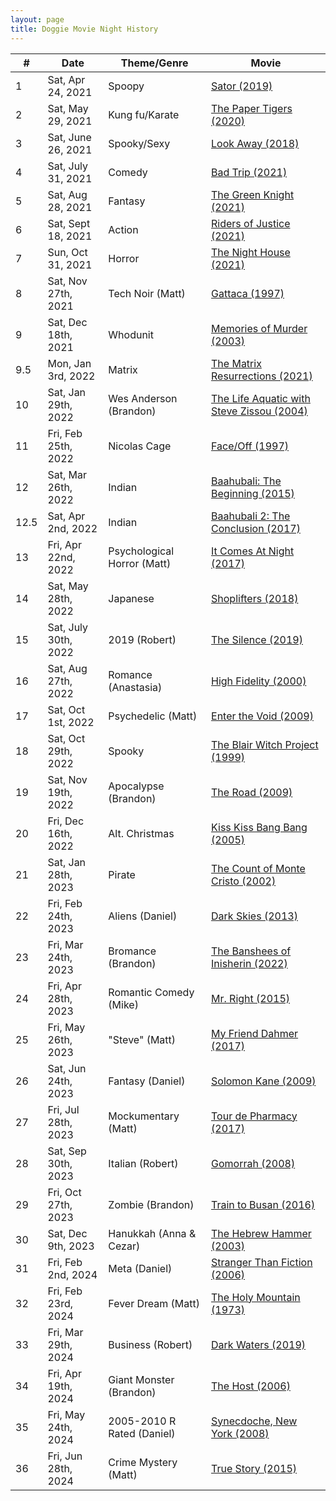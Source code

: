 ```yaml
---
layout: page
title: Doggie Movie Night History
---
```

| #    | Date                 | Theme/Genre                 | Movie                              |
|------|----------------------|-----------------------------|------------------------------------|
| 1    | Sat, Apr 24, 2021    | Spoopy                      | [Sator (2019)](https://www.themoviedb.org/movie/611651-sator) |
| 2    | Sat, May 29, 2021    | Kung fu/Karate              | [The Paper Tigers (2020)](https://www.themoviedb.org/movie/731738-the-paper-tigers) |
| 3    | Sat, June 26, 2021   | Spooky/Sexy                 | [Look Away (2018)](https://www.themoviedb.org/movie/526051-look-away) |
| 4    | Sat, July 31, 2021   | Comedy                      | [Bad Trip (2021)](https://www.themoviedb.org/movie/578908-bad-trip) |
| 5    | Sat, Aug 28, 2021    | Fantasy                     | [The Green Knight (2021)](https://www.themoviedb.org/movie/559907-the-green-knight) |
| 6    | Sat, Sept 18, 2021   | Action                      | [Riders of Justice (2021)](https://www.themoviedb.org/movie/663870-retfaerdighedens-ryttere) |
| 7    | Sun, Oct 31, 2021    | Horror                      | [The Night House (2021)](https://www.themoviedb.org/movie/547565-the-night-house) |
| 8    | Sat, Nov 27th, 2021  | Tech Noir (Matt)            | [Gattaca (1997)](https://www.themoviedb.org/movie/782-gattaca) |
| 9    | Sat, Dec 18th, 2021  | Whodunit                    | [Memories of Murder (2003)](https://www.themoviedb.org/movie/11423) |
| 9.5  | Mon, Jan 3rd, 2022   | Matrix                      | [The Matrix Resurrections (2021)](https://www.themoviedb.org/movie/624860-the-matrix-resurrections) |
| 10   | Sat, Jan 29th, 2022  | Wes Anderson (Brandon)      | [The Life Aquatic with Steve Zissou (2004)](https://www.themoviedb.org/movie/421-the-life-aquatic-with-steve-zissou) |
| 11   | Fri, Feb 25th, 2022  | Nicolas Cage                | [Face/Off (1997)](https://www.themoviedb.org/movie/754-face-off) |
| 12   | Sat, Mar 26th, 2022  | Indian                      | [Baahubali: The Beginning (2015)](https://www.themoviedb.org/movie/256040) |
| 12.5 | Sat, Apr 2nd, 2022   | Indian                      | [Baahubali 2: The Conclusion (2017)](https://www.themoviedb.org/movie/350312-2) |
| 13   | Fri, Apr 22nd, 2022  | Psychological Horror (Matt) | [It Comes At Night (2017)](https://www.themoviedb.org/movie/418078) |
| 14   | Sat, May 28th, 2022  | Japanese                    | [Shoplifters (2018)](https://www.themoviedb.org/movie/505192) |
| 15   | Sat, July 30th, 2022 | 2019 (Robert)               | [The Silence (2019)](https://www.themoviedb.org/movie/527261) |
| 16   | Sat, Aug 27th, 2022  | Romance (Anastasia)         | [High Fidelity (2000)](https://www.themoviedb.org/movie/243-high-fidelity) |
| 17   | Sat, Oct 1st, 2022   | Psychedelic (Matt)          | [Enter the Void (2009)](https://www.themoviedb.org/movie/34647-enter-the-void) |
| 18   | Sat, Oct 29th, 2022  | Spooky                      | [The Blair Witch Project (1999)](https://www.themoviedb.org/movie/2667-the-blair-witch-project) |
| 19   | Sat, Nov 19th, 2022  | Apocalypse (Brandon)        | [The Road (2009)](https://www.themoviedb.org/movie/20766-the-road) |
| 20   | Fri, Dec 16th, 2022  | Alt. Christmas              | [Kiss Kiss Bang Bang (2005)](https://www.themoviedb.org/movie/5236-kiss-kiss-bang-bang) |
| 21   | Sat, Jan 28th, 2023  | Pirate                      | [The Count of Monte Cristo (2002)](https://www.themoviedb.org/movie/11362-the-count-of-monte-cristo) |
| 22   | Fri, Feb 24th, 2023  | Aliens (Daniel)             | [Dark Skies (2013)](https://www.themoviedb.org/movie/145135-dark-skies) |
| 23   | Fri, Mar 24th, 2023  | Bromance (Brandon)          | [The Banshees of Inisherin (2022)](https://www.themoviedb.org/movie/674324-the-banshees-of-inisherin) |
| 24   | Fri, Apr 28th, 2023  | Romantic Comedy (Mike)      | [Mr. Right (2015)](https://www.themoviedb.org/movie/333385-mr-right) |
| 25   | Fri, May 26th, 2023  | "Steve" (Matt)              | [My Friend Dahmer (2017)](https://www.themoviedb.org/movie/445040-my-friend-dahmer) |
| 26   | Sat, Jun 24th, 2023  | Fantasy (Daniel)            | [Solomon Kane (2009)](https://www.themoviedb.org/movie/32985-solomon-kane) |
| 27   | Fri, Jul 28th, 2023  | Mockumentary (Matt)         | [Tour de Pharmacy (2017)](https://www.themoviedb.org/movie/458506-tour-de-pharmacy) |
| 28   | Sat, Sep 30th, 2023  | Italian (Robert)            | [Gomorrah (2008)](https://www.themoviedb.org/movie/8882-gomorra) |
| 29   | Fri, Oct 27th, 2023  | Zombie (Brandon)            | [Train to Busan (2016)](https://www.themoviedb.org/movie/396535) |
| 30   | Sat, Dec 9th, 2023   | Hanukkah (Anna & Cezar)     | [The Hebrew Hammer (2003)](https://www.themoviedb.org/movie/19187-the-hebrew-hammer) |
| 31   | Fri, Feb 2nd, 2024   | Meta (Daniel)               | [Stranger Than Fiction (2006)](https://www.themoviedb.org/movie/1262-stranger-than-fiction) |
| 32   | Fri, Feb 23rd, 2024  | Fever Dream (Matt)          | [The Holy Mountain (1973)](https://www.themoviedb.org/movie/8327-la-montana-sagrada) |
| 33   | Fri, Mar 29th, 2024  | Business (Robert)           | [Dark Waters (2019)](https://www.themoviedb.org/movie/552178-dark-waters) |
| 34   | Fri, Apr 19th, 2024  | Giant Monster (Brandon)     | [The Host (2006)](https://www.themoviedb.org/movie/1255) |
| 35   | Fri, May 24th, 2024  | 2005-2010 R Rated (Daniel)  | [Synecdoche, New York (2008)](https://www.themoviedb.org/movie/4960-synecdoche-new-york) |
| 36   | Fri, Jun 28th, 2024  | Crime Mystery (Matt)        | [True Story (2015)](https://www.themoviedb.org/movie/245706-true-story) |
